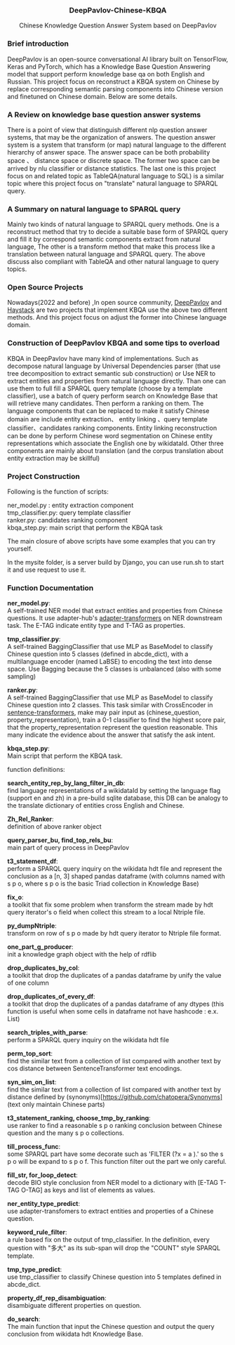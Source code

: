 <!-- PROJECT LOGO -->
<br />
<p align="center">
  <h3 align="center">DeepPavlov-Chinese-KBQA</h3>

  <p align="center">
   		Chinese Knowledge Question Answer System based on DeepPavlov
    <br />
  </p>
</p>

### Brief introduction

DeepPavlov is an open-source conversational AI library built on TensorFlow, Keras and PyTorch, which
has a Knowledge Base Question Answering model that support perform knowledge base qa on both English and
Russian.
This project focus on reconstruct a KBQA system on Chinese by replace corresponding semantic parsing
components into Chinese version and finetuned on Chinese domain. Below are some details.


### A Review on knowledge base question answer systems

There is a point of view that distinguish different nlp question answer systems, that may be the
organization of answers. The question answer system is a system that transform (or map) natural language
to the different hierarchy of answer space. The answer space can be both probability space 、
distance space or discrete space. The former two space can be arrived by nlu classifier or distance
statistics. The last one is this project focus on and related topic as TableQA(natural language to SQL)
is a similar topic where this project focus on "translate" natural language to SPARQL query.


### A Summary on natural language to SPARQL query

Mainly two kinds of natural language to SPARQL query methods. One is a reconstruct method that try to
decide a suitable base form of SPARQL query and fill it by correspond semantic components extract from
natural language, The other is a transform method that make this process like a translation between
natural language and SPARQL query. The above discuss also compliant with TableQA and other natural language
to query topics.


### Open Source Projects

Nowadays(2022 and before) ,In open source community, [DeepPavlov](https://github.com/deeppavlov/DeepPavlov)
and [Haystack](https://github.com/deepset-ai/haystack/) are two projects that implement KBQA use the above two
different methods. And this project focus on adjust the former into Chinese language domain.


### Construction of DeepPavlov KBQA and some tips to overload

KBQA in DeepPavlov have many kind of implementations. Such as decompose natural language by
Universal Dependencies parser (that use tree decomposition to extract semantic sub construction)
or Use NER to extract entities and properties from natural language directly. Than one can use
them to full fill a SPARQL query template (choose by a template classifier), use a batch of query
perform search on Knowledge Base that will retrieve many candidates. Then perform a ranking on them.
The language components that can be replaced to make it satisfy Chinese domain are include entity extraction、 entity linking 、query template classifier、candidates ranking components. Entity linking reconstruction can be done by perform Chinese word segmentation on Chinese entity representations which associate the English one by wikidataId. Other three components are mainly about translation (and the corpus translation about entity extraction may be skillful)

### Project Construction
Following is the function of scripts:<br>

ner_model.py : entity extraction component<br>
tmp_classifier.py: query template classifier<br>
ranker.py: candidates ranking component<br>
kbqa_step.py: main script that perform the KBQA task

The main closure of above scripts have some examples that you can try yourself.

In the mysite folder, is a server build by Django, you can use run.sh to start it
and use request to use it.

### Function Documentation
<b>ner_model.py</b>:<br> A self-trained NER model that extract entities and properties from Chinese questions.
It use adapter-hub's [adapter-transformers](https://github.com/adapter-hub/adapter-transformers)
on NER downstream task.
The E-TAG indicate entity type and T-TAG as properties.

<b>tmp_classifier.py</b>:<br> A self-trained BaggingClassifier that use MLP as BaseModel to classify Chinese
question into 5 classes (defined in abcde_dict), with a multilanguage encoder (named LaBSE) to
encoding the text into dense space.
Use Bagging because the 5 classes is unbalanced (also with some sampling)

<b>ranker.py</b>:<br> A self-trained BaggingClassifier that use MLP as BaseModel to classify Chinese
question into 2 classes. This task similar with CrossEncoder in [sentence-transformers](https://github.com/UKPLab/sentence-transformers), make may pair input as (chinese_question, property_representation), train a 0-1 classifier to find the highest score pair, that the property_representation represent the question reasonable. This many indicate the evidence about
the answer that satisfy the ask intent.

<b>kbqa_step.py</b>:<br> Main script that perform the KBQA task.

function definitions:

<b>search_entity_rep_by_lang_filter_in_db</b>:<br> find language representations of a wikidataId by setting the language flag (support en and zh) in a pre-build sqlite database, this DB can be analogy to the translate dictionary of entities cross English and Chinese.

<b>Zh_Rel_Ranker</b>:<br> definition of above ranker object

<b>query_parser_bu, find_top_rels_bu</b>:<br> main part of query process in DeepPavlov

<b>t3_statement_df</b>:<br> perform a SPARQL query inquiry on the wikidata hdt file and represent the
  conclusion as a [n, 3] shaped pandas dataframe (with columns named with s p o, where s p o
    is the basic Triad collection in Knowledge Base)

<b>fix_o</b>:<br> a toolkit that fix some problem when transform the stream made by hdt query iterator's o field when collect this stream to a local Ntriple file.

<b>py_dumpNtriple</b>:<br> transform on row of s p o made by hdt query iterator to Ntriple file format.

<b>one_part_g_producer</b>:<br> init a knowledge graph object with the help of rdflib

<b>drop_duplicates_by_col</b>:<br> a toolkit that drop the duplicates of a pandas dataframe by unify the value of one column

<b>drop_duplicates_of_every_df</b>:<br> a toolkit that drop the duplicates of a pandas dataframe of any dtypes (this function is useful when some cells in dataframe not have hashcode : e.x. List)

<b>search_triples_with_parse</b>:<br> perform a SPARQL query inquiry on the wikidata hdt file

<b>perm_top_sort</b>:<br> find the similar text from a collection of list compared with another text by cos distance between SentenceTransformer text encodings.

<b>syn_sim_on_list</b>:<br> find the similar text from a collection of list compared with another text by distance defined by (synonyms)[https://github.com/chatopera/Synonyms] (text only maintain
Chinese parts)

<b>t3_statement_ranking, choose_tmp_by_ranking</b>:<br> use ranker to find a reasonable s p o ranking conclusion between Chinese question and the many s p o collections.

<b>till_process_func</b>:<br> some SPARQL part have some decorate such as 'FILTER (?x = a ).' so the s p o will be expand to s p o f. This function filter out the part we only careful.

<b>fill_str, for_loop_detect</b>:<br> decode BIO style conclusion from NER model to a dictionary with [E-TAG T-TAG O-TAG] as keys and list of elements as values.

<b>ner_entity_type_predict</b>:<br> use adapter-transfomers to extract entities and properties of a Chinese question.

<b>keyword_rule_filter</b>:<br> a rule based fix on the output of tmp_classifier. In the definition, every question with "多大" as its sub-span will drop the "COUNT" style SPARQL template.

<b>tmp_type_predict</b>:<br> use tmp_classifier to classify Chinese question into 5 templates defined in abcde_dict.

<b>property_df_rep_disambiguation</b>:<br> disambiguate different properties on question.

<b>do_search</b>:<br> The main function that input the Chinese question and output the query conclusion from wikidata hdt Knowledge Base.
